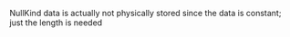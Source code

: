 NullKind data is actually not physically stored since the data is constant; just the length is needed
